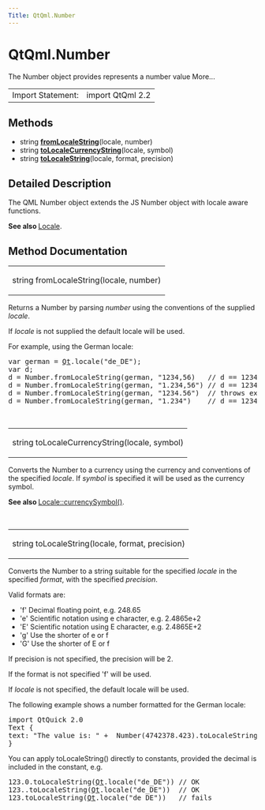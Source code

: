 ```yaml
---
Title: QtQml.Number
---
```


# QtQml.Number

<span class="subtitle"></span>
<!-- $$$Number-brief -->
<p>The Number object provides represents a number value More...</p>
<!-- @@@Number -->
<table class="alignedsummary">
<tr><td class="memItemLeft rightAlign topAlign"> Import Statement:</td><td class="memItemRight bottomAlign"> import QtQml 2.2</td></tr></table><ul>
</ul>
<h2 id="methods">Methods</h2>
<ul>
<li class="fn">string <b><b><a href="#fromLocaleString-method">fromLocaleString</a></b></b>(locale, number)</li>
<li class="fn">string <b><b><a href="#toLocaleCurrencyString-method">toLocaleCurrencyString</a></b></b>(locale, symbol)</li>
<li class="fn">string <b><b><a href="#toLocaleString-method">toLocaleString</a></b></b>(locale, format, precision)</li>
</ul>
<!-- $$$Number-description -->
<h2 id="details">Detailed Description</h2>
</p>
<p>The QML Number object extends the JS Number object with locale aware functions.</p>
<p><b>See also </b><a href="QtQml.Locale.md">Locale</a>.</p>
<!-- @@@Number -->
<h2>Method Documentation</h2>
<!-- $$$fromLocaleString -->
<table class="qmlname"><tr valign="top" id="fromLocaleString-method"><td class="tblQmlFuncNode"><p><span class="type">string</span> <span class="name">fromLocaleString</span>(<span class="type">locale</span>, <span class="type">number</span>)</p></td></tr></table><p>Returns a Number by parsing <i>number</i> using the conventions of the supplied <i>locale</i>.</p>
<p>If <i>locale</i> is not supplied the default locale will be used.</p>
<p>For example, using the German locale:</p>
<pre class="cpp">var german <span class="operator">=</span> <span class="type"><a href="QtQml.Qt.md">Qt</a></span><span class="operator">.</span>locale(<span class="string">&quot;de_DE&quot;</span>);
var d;
d <span class="operator">=</span> Number<span class="operator">.</span>fromLocaleString(german<span class="operator">,</span> <span class="string">&quot;1234,56)   // d == 1234.56
d = Number.fromLocaleString(german, &quot;</span><span class="number">1.234</span><span class="operator">,</span><span class="number">56</span><span class="string">&quot;) // d == 1234.56
d = Number.fromLocaleString(german, &quot;</span><span class="number">1234.56</span><span class="string">&quot;)  // throws exception
d = Number.fromLocaleString(german, &quot;</span><span class="number">1.234</span><span class="string">&quot;)    // d == 1234.0
</span></pre>
<!-- @@@fromLocaleString -->
<br/>
<!-- $$$toLocaleCurrencyString -->
<table class="qmlname"><tr valign="top" id="toLocaleCurrencyString-method"><td class="tblQmlFuncNode"><p><span class="type">string</span> <span class="name">toLocaleCurrencyString</span>(<span class="type">locale</span>, <span class="type">symbol</span>)</p></td></tr></table><p>Converts the Number to a currency using the currency and conventions of the specified <i>locale</i>. If <i>symbol</i> is specified it will be used as the currency symbol.</p>
<p><b>See also </b><a href="QtQml.Locale.md#currencySymbol-method">Locale::currencySymbol()</a>.</p>
<!-- @@@toLocaleCurrencyString -->
<br/>
<!-- $$$toLocaleString -->
<table class="qmlname"><tr valign="top" id="toLocaleString-method"><td class="tblQmlFuncNode"><p><span class="type">string</span> <span class="name">toLocaleString</span>(<span class="type">locale</span>, <span class="type">format</span>, <span class="type">precision</span>)</p></td></tr></table><p>Converts the Number to a string suitable for the specified <i>locale</i> in the specified <i>format</i>, with the specified <i>precision</i>.</p>
<p>Valid formats are:</p>
<ul>
<li>'f' Decimal floating point, e.g&#x2e; 248.65</li>
<li>'e' Scientific notation using e character, e.g&#x2e; 2.4865e+2</li>
<li>'E' Scientific notation using E character, e.g&#x2e; 2.4865E+2</li>
<li>'g' Use the shorter of e or f</li>
<li>'G' Use the shorter of E or f</li>
</ul>
<p>If precision is not specified, the precision will be 2.</p>
<p>If the format is not specified 'f' will be used.</p>
<p>If <i>locale</i> is not specified, the default locale will be used.</p>
<p>The following example shows a number formatted for the German locale:</p>
<pre class="cpp">import <span class="type">QtQuick</span> <span class="number">2.0</span>
Text {
text: <span class="string">&quot;The value is: &quot;</span> <span class="operator">+</span>  Number(<span class="number">4742378.423</span>)<span class="operator">.</span>toLocaleString(<span class="type"><a href="QtQml.Qt.md">Qt</a></span><span class="operator">.</span>locale(<span class="string">&quot;de_DE&quot;</span>))
}</pre>
<p>You can apply toLocaleString() directly to constants, provided the decimal is included in the constant, e.g&#x2e;</p>
<pre class="cpp"><span class="number">123.0.toLocaleString</span>(<span class="type"><a href="QtQml.Qt.md">Qt</a></span><span class="operator">.</span>locale(<span class="string">&quot;de_DE&quot;</span>)) <span class="comment">// OK</span>
<span class="number">123..toLocaleString</span>(<span class="type"><a href="QtQml.Qt.md">Qt</a></span><span class="operator">.</span>locale(<span class="string">&quot;de_DE&quot;</span>))  <span class="comment">// OK</span>
<span class="number">123.toLocaleString</span>(<span class="type"><a href="QtQml.Qt.md">Qt</a></span><span class="operator">.</span>locale(<span class="string">&quot;de_DE&quot;</span>))   <span class="comment">// fails</span></pre>
<!-- @@@toLocaleString -->
<br/>
